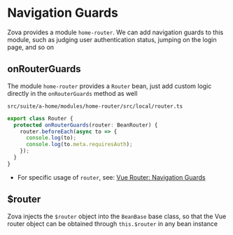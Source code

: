 # Navigation Guards

Zova provides a module `home-router`. We can add navigation guards to this module, such as judging user authentication status, jumping on the login page, and so on

## onRouterGuards

The module `home-router` provides a `Router` bean, just add custom logic directly in the `onRouterGuards` method as well

`src/suite/a-home/modules/home-router/src/local/router.ts`

```typescript
export class Router {
  protected onRouterGuards(router: BeanRouter) {
    router.beforeEach(async to => {
      console.log(to);
      console.log(to.meta.requiresAuth);
    });
  }
}
```

- For specific usage of `router`, see: [Vue Router: Navigation Guards](https://router.vuejs.org/guide/advanced/navigation-guards.html)

## $router

Zova injects the `$router` object into the `BeanBase` base class, so that the Vue router object can be obtained through `this.$router` in any bean instance
